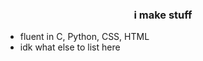 ### <p align=center>i make stuff</p>

 - fluent in C, Python, CSS, HTML
 - idk what else to list here
<!---
sled45/sled45 is a ✨ special ✨ repository because its `README.md` (this file) appears on your GitHub profile.
You can click the Preview link to take a look at your changes.
--->
